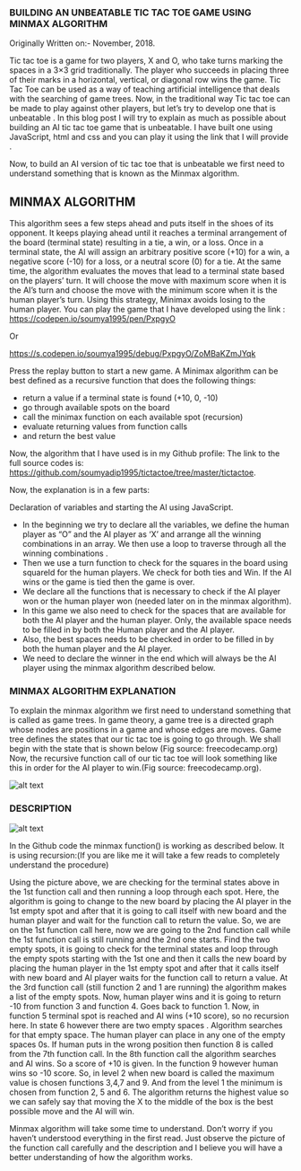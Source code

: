 ### **BUILDING AN UNBEATABLE TIC TAC TOE GAME USING MINMAX ALGORITHM**


Originally Written on:- November, 2018.

Tic tac toe is a game for two players, X and O, who take turns marking the spaces in a 3×3 grid traditionally.
The player who succeeds in placing three of their marks in a horizontal, vertical, or diagonal row wins the game. 
Tic Tac Toe can be used as a way of teaching artificial intelligence that deals with the searching of game trees. 
Now, in the traditional way Tic tac toe can be made to play against other players, but let’s try to develop one that is unbeatable . 
In this blog post I will try to explain as much as possible about building an AI tic tac toe game that is unbeatable. 
I have built one using JavaScript, html and css and you can play it using the link that I will provide .

Now, to build an AI version of tic tac toe that is unbeatable we first need to understand something that is known as the Minmax algorithm.


## **MINMAX ALGORITHM**

This algorithm sees a few steps ahead and puts itself in the shoes of its opponent.
It keeps playing ahead until it reaches a terminal arrangement of the board (terminal state) resulting in a tie, a win, or a loss.
Once in a terminal state, the AI will assign an arbitrary positive score (+10) for a win, a negative score (-10) for a loss, 
or a neutral score (0) for a tie. At the same time, the algorithm evaluates the moves that lead to a terminal state based on
the players’ turn. It will choose the move with maximum score when it is the AI’s turn and
choose the move with the minimum score when it is the human player’s turn. Using this strategy,
Minimax avoids losing to the human player. You can play the game that I have developed using the link : 
https://codepen.io/soumya1995/pen/PxpgyO

Or

https://s.codepen.io/soumya1995/debug/PxpgyO/ZoMBaKZmJYqk 


Press the replay button to start a new game.
A Minimax algorithm can be best defined as a recursive function that does the following things:
- return a value if a terminal state is found (+10, 0, -10)
- go through available spots on the board
- call the minimax function on each available spot (recursion)
- evaluate returning values from function calls
- and return the best value

Now, the algorithm that I have used is in my Github profile: 
The link to the full source codes is: https://github.com/soumyadip1995/tictactoe/tree/master/tictactoe.

Now, the explanation is in a few parts:

Declaration of variables  and starting the AI using JavaScript.
- In the beginning we try to declare all the variables, we define the human player as “O”  and the AI player as ‘X’ and arrange all the winning combinations in an array. We then use a loop to traverse through all the winning combinations .
- Then we use a turn function to check for the squares in the board using squareId for the human players. We check for both  ties and Win. If the AI wins or the game is tied then the game is over.
- We declare all the functions that is necessary to check if the AI player won or the human player won (needed later on in the minmax algorithm).
- In this game we also need to check for the spaces that are available for both the AI player and the human player. Only, the available space needs to be filled in by both the Human player and the AI player.
- Also, the best spaces needs to be checked in order to be filled in by both the human player and the AI player.
- We need to declare the winner in the end which will always be the AI player using the minmax algorithm described below.

### **MINMAX ALGORITHM EXPLANATION**

To explain the minmax algorithm we first need to understand something that is called as game trees. In game theory, a game tree is a directed graph whose nodes are positions in a game and whose edges are moves. Game tree defines the states that our tic tac toe is going to go through. We shall begin with the state that is shown below (Fig source: freecodecamp.org)
Now, the recursive function call  of our tic tac toe will look something like this in order for the AI player to win.(Fig source: freecodecamp.org).


![alt text](https://encrypted-tbn0.gstatic.com/images?q=tbn%3AANd9GcQctrJ3dhxbKiM9NmzLfQmkpNfe36poyIFGk-eQsDnAsyeJORQ7)

### **DESCRIPTION**

![alt text](https://encrypted-tbn0.gstatic.com/images?q=tbn%3AANd9GcQ2uQiYeTa9CPC8Rs-r5yokaa6R0cpknC2oIeddmi9X6WYjAXn9)



In the Github code the minmax function() is working as described below.
It is using recursion:(If you are like me it will take a few reads to completely understand the procedure)

Using the picture above, we are checking for the terminal states above in the 1st function call and then 
running a loop through each spot.  Here, the algorithm is going to change to the new board by placing the AI player
in the 1st empty spot and after that it is going to call itself with new board and the human player and wait for the
function call to return the value. So, we are on the 1st function call here, now we are going to the 2nd function
call while the 1st function call is still running and the 2nd one starts. Find the two empty spots, it is going to 
check for the terminal states and loop through the empty spots starting with the 1st one and then it calls the new 
board by placing the human player in the 1st empty spot and after that it calls itself  with new board and AI player 
waits for the function call to return a value. At the 3rd function call (still function 2 and 1 are running) 
the algorithm makes a list of the empty spots. Now, human player wins and it is going to return -10 from function
3 and function 4. Goes back to function 1. Now, in function 5 terminal spot is reached and AI wins (+10 score), 
so no recursion here. In state 6 however there are two empty spaces . Algorithm searches for that empty space. 
The human player can place in any one of the empty spaces 0s.  If  human puts in the wrong position then function 8
is called from the 7th function call. In the 8th  function call the algorithm searches and AI wins. 
So a score of +10 is given. In the function 9 however human wins so -10 score. So, in level 2 when new board is called
the maximum value is chosen functions 3,4,7 and 9. And from the level 1 the minimum is chosen  from function 2, 5 and 6. 
The algorithm returns the highest value so we can safely say that moving the X to the middle of the box is the
best possible move and the AI will win.

Minmax algorithm will take some time to understand. Don’t worry if you haven’t understood everything
in the first read. Just observe the picture of the function call carefully and the description and
I believe you will have a better understanding of how the algorithm works.

